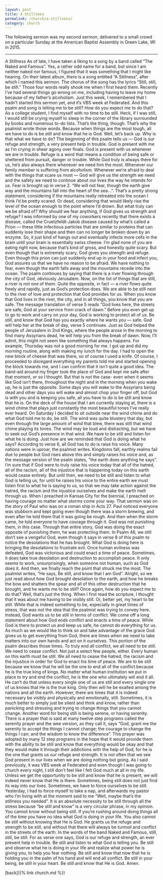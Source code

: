 ```yaml
---
layout: post
title: A Stillness
permalink: /church/a-stillness/
category: church
---
```


The following sermon was my second sermon, delivered to a small crowd on a particular Sunday at the American Baptist Assembly in Green Lake, WI in 2015.

* * * 

_A Stillness_
As of late, I have taken a liking to a song by a band called “The Naked and Famous”. Yes, a rather odd name for a band, but since I am neither naked nor famous, I figured that it was something that I might like hearing. On their latest album, there is a song entitled “A Stillness”, after which I named this sermon. The chorus of the song has the lyrics “Still, still, be still.” Those four words really shook me when I first heard them. Recently I’ve had several things go wrong on me, including having to leave my home because of my father’s alcoholism. Just this week, I remembered that I hadn’t started this sermon yet, and it’s VBS week at Federated. And this psalm and song is telling me to be still? How do you expect me to do that? As a college student, I find myself with no time to be still. Heck, if I was still, I would still be crying myself to sleep in the corner of the library surrounded by books and numerous to-do lists. That’s the thing, though. That’s why the psalmist wrote those words. Because when things are the most tough, all we have to do is be still and know that he is God.
Well, let’s back up. Why is that what we have to do? The beginning of this psalm tells us — God is our refuge and strength, a very present help in trouble. God is present with me as I’m crying in sheer agony over finals. God is present with us whenever we are in trouble. Refuge is a word that means a condition of being safe or sheltered from pursuit, danger or trouble. While God truly is always there for us, he’s also always there whenever we need him the most. Whenever our family member is suffering from alcoholism. Whenever we’re afraid to deal with the things that scare us most — God will give us the strength we need and the safety we need to continue about our lives the way he intends for us.
Fear is brought up in verse 2. “We will not fear, though the earth give way and the mountains fall into the heart of the sea…”. That’s a pretty strong statement, considering if the mountains really retreated into the ocean I think I’d be pretty scared. Or dead, considering that would likely rise the level of the ocean enough to the point where I’d drown. But what truly can we be afraid of? Why should we fear anything, if God gives us strength and refuge? I was informed by one of my coworkers recently that there exists a disease, called the Cruetzfeldt-Jakob disease caused by what’s called a Prion — these little infectious particles that are similar to proteins that can suddenly lose their shape and then can no longer be broken down by an enzyme. So, it just kind of hangs out and eventually infects more cells in the brain until your brain is essentially swiss cheese. I’m glad none of you are eating right now, because that’s kind of gross, and honestly quite scary. But even though that is extremely scary, God gives you strength and refuge. Even though this prion can just suddenly end up in your food and infect you, God assures us that we have no reason to be afraid. We have nothing to fear, even though the earth falls away and the mountains recede into the ocean.
The psalm continues by saying that there is a river flowing through the city of God, obviously Jerusalem. Now, on the list of things that are still, a river is not one of them. Quite the opposite, in fact — a river flows quite freely and rapidly, just as God’s protection does. We are able to be still next to the river of love and protection that God provides for us. When you know that God lives in the river, the city, and in all things, you know that you are safe. The message translation of verse 5 reads “God lives here, the streets are safe, God at your service from crack of dawn.” Before you even get up to go to work and carry on your day, God is working to protect all of us. Be still, and know that God has you exactly where he wants you — safe.
God will help her at the break of day, verse 5 continues. Just as God helped the people of Jerusalem in 2nd Kings, where the people arose in the morning to find many Assyrians dead, he will help you from the break of dawn. Now, I’ll admit, this might not seem like something that always happens. For example, Thursday was not a good morning for me. I got up and did my morning routine, along with making my lunch for the day. I had to open the new block of cheese that was there, so of course I used a knife. Of course, I proceeded to disregard everything my parents told me and started opening the block towards me, and I can confirm that it isn’t quite a good idea. The band-aid around my finger took the place of God and kept me safe after that moment, or so I thought. But that is not the case- even when it seems like God isn’t there, throughout the night and in the morning when you wake up, he is just the opposite. Some days you will wake to the Assyrians being dead and other days you will wake and almost chop your finger off, but God is with you and is keeping you safe, all you have to do is be still and know that he is. On the deck of the house that I am currently staying at, there is a wind chime that plays just constantly the most beautiful tones I’ve really ever heard. On Saturday I decided to sit outside near the wind chime and do what God told me to do, be still. The wind was quite blustery that day, but even through the large amount of wind that blew, there was still that wind chime playing its tones. The wind may be loud and distracting, but we have to seek out God’s presence in that wind. We have to be still and listen for what he is doing.
Just how are we reminded that God is doing what he says? According to verse 6, all God has to do is raise his voice. Many nations were in uproar, the psalmist writes. Kingdoms fall, earthly realms fail due to people but God rises above this and simply raises his voice and, as the message version of the psalm states, “the earth does anything he says”. I’m sure that if God were to truly raise his voice today that all of the hatred, all of the racism, all of the injustice that is happening today on this earth would cease entirely. But until then, we need to be still and listen to what God is telling us, for until he raises his voice to the entire earth we must listen first to what he is saying to us, so that we may take action against the hatred, the racism and the injustice ourselves and make the earth melt through us.
When I preached in Kansas City for the biennial, I preached on having courage no matter what storms come your way. That sermon was on the story of Paul who was on a roman ship in Acts 27. Paul noticed everyone was stubborn and kept going even though there was a storm brewing, and even after he told them that it was going be rough. And then when the storm came, he told everyone to have courage through it. God was not punishing them, in this case. Through that entire story, God was doing the exact opposite of punishing them, he was protecting them. In Psalm 46, we still don’t see a vengeful God, even though it says in verse 8 of this psalm to notice the desolations that he has brought. What God is doing here is bringing the desolations to frustrate evil. Once human evilness was defeated, God was victorious and could enact a time of peace. Sometimes, it does take true desolation and destruction to accomplish peace. It only seems to work, unsurprisingly, when someone not human, such as God does it.
And then, we finally reach the point that struck me the most. The psalmist writes, “He says, Be still, and know that I am God”. Alright, so we just read about how God brought desolation to the earth, and how he breaks the bow and shatters the spear and all of this other destruction that he brought, and he wants me to be still? Once again, how do you expect me to do that? Well, that’s just the thing. When I first read the scripture, I thought that it was about me having to be visibly still. Or, better yet, my heart to be still. While that is indeed something to be, especially in great times of stress, that was not the idea that the psalmist was trying to convey here. Instead, God wants us to be still in terms of conflict.
We come off a long statement about how God ends conflict and enacts a time of peace. While God is there to protect us and keep us safe, he cannot do everything for us. As much as we would like to think so and take advantage of the grace God gives us to get everything from God, there are times when we need to take matters into our own hands and act on it ourselves. This portion of the psalm describes those times. To truly end all conflict, we all need to be still. We need to cease conflict. Not just a select few people, either. Every human on this earth must be still. We all need to cease the hatred, the racism and the injustice in order for God to enact his time of peace.
We are to be still because we know that he will be the one to end all of the conflict because he is the true king of kings. No matter what human institution we put in place to try and end the conflict, he is the one who ultimately will end it all. He can’t do that unless every single one of us are still and every single one of us knows that He is the true king. Only then will he be exalted among the nations and all the earth.
However, there are times that it is indeed necessary be visibly and physically and emotionally, still. Sometimes, it is much better to simply just be silent and think and know, rather than panicking and stressing and trying to change things that you cannot change. Another word for being still is being serene, or having serenity. There is a prayer that is said at many twelve step programs called the serenity prayer and the wee version, as they call it, says “God, grant me the serenity to accept the things I cannot change; the courage to change the things I can; and the wisdom to know the difference”. This prayer was adopted by many 12 step programs in the hope that it would provide them with the ability to be still and know that everything would be okay and that they would make it through their addictions with the help of God, for he is the one that grants us our refuge and strength.
It is not often that we see God present in our lives when we are doing nothing but going. As I said previously, it was VBS week at Federated and even though I was going to church every night, I still don’t feel like I felt God much at all in my life. Unless we get the opportunity to be still and know that he is present, we will indeed never know that He is there. Sometimes, being still does not just find its way into our lives. Sometimes, we have to force ourselves to be still. Yesterday, I had to force myself to take a nap, and afterwards my pastor who I’m living with at the moment said to me “Well, maybe that’s the stillness you needed”. It is an absolute necessity to be still through all the stress because “be still and know” is a very circular phrase, in my opinion. You cannot know without being still. If you’re rushing around doing things all of the time you have no idea what God is doing in your life. You also cannot be still without knowing that He is God. He grants us the refuge and strength to be still, and without that there will always be turmoil and conflict in the streets of the earth.
In the words of the band Naked and Famous, still, still, be still. For as verse one says, God is our refuge and strength, an ever present help in trouble. Be still and listen to what God is telling you. Be still and observe what he is doing in your life and realize what power he is giving you, to help you fear nothing. Be still and know that now that he is holding you in the palm of his hand and will end all conflict. Be still in your being, be still in your heart. Be still and know that He is God. Amen.

[back]({% link church.md %})